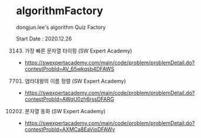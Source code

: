 # algorithmFactory
dongjun.lee's algorithm Quiz Factory

Start Date : 2020.12.26

3143. 가장 빠른 문자열 타이핑 (SW Expert Academy)
 - https://swexpertacademy.com/main/code/problem/problemDetail.do?contestProbId=AV_65wkqsb4DFAWS
7701. 염라대왕의 이름 정렬 (SW Expert Academy)
 - https://swexpertacademy.com/main/code/problem/problemDetail.do?contestProbId=AWqU0zh6rssDFARG
10202. 문자열 동화 (SW Expert Academy)
  - https://swexpertacademy.com/main/code/problem/problemDetail.do?contestProbId=AXMCa8EaVioDFAWv
